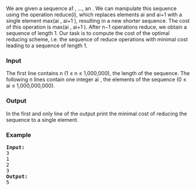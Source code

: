 <p>We are given a sequence a1 , ..., an . We can manipulate this sequence using the operation reduce(i), which replaces elements ai and ai+1 with a single element max(ai , ai+1 ), resulting in a new shorter sequence. The cost of this operation is max(ai , ai+1 ). After n−1 operations reduce, we obtain a sequence of length 1. Our task is to compute the cost of the optimal reducing scheme, i.e. the sequence of reduce operations with minimal cost leading to a sequence of length 1.</p>
<h3>Input</h3>
<p>The first line contains n (1 ≤ n ≤ 1,000,000), the length of the sequence. The following n lines contain one integer ai , the elements of the sequence (0 ≤ ai ≤ 1,000,000,000).</p>
<h3>Output</h3>
<p>In the first and only line of the output print the minimal cost of reducing the sequence to a single element.</p>
<h3>Example</h3>
<pre><strong>Input:</strong><br>3<br>1<br>2<br>3<br><strong>Output:</strong>
5</pre>
